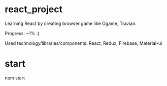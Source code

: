 # react_project

Learning React by creating browser game like Ogame, Travian.

Progress: ~1% :)

Used technology/libraries/components: React, Redux, Firebase, Material-ui

start
=========
npm start
